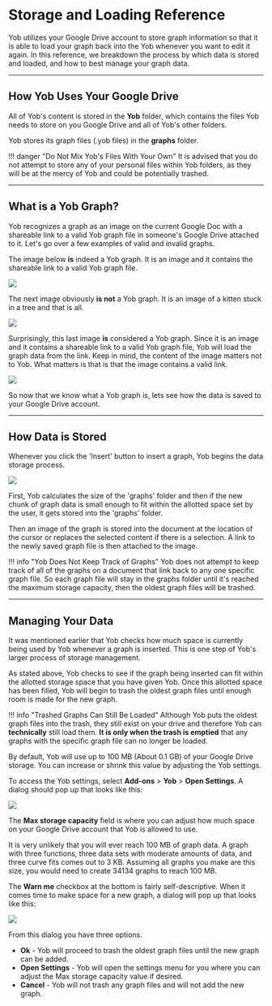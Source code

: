 # Storage and Loading Reference
Yob utilizes your Google Drive account to store graph information so that it is able to load your graph back into the Yob
 whenever you want to edit it again. In this reference, we breakdown the process by which data is stored and loaded, and how to best manage your graph data.
 
---
## How Yob Uses Your Google Drive
All of Yob's content is stored in the **Yob** folder, which contains the files Yob needs to store on you Google Drive
and all of Yob's other folders.

Yob stores its graph files (.yob files) in the **graphs** folder.

!!! danger "Do Not Mix Yob's Files With Your Own"
    It is advised that you do not attempt to store any of your personal files within Yob folders, as they will be at the mercy of Yob and could be potentially trashed.

---
## What is a Yob Graph?
Yob recognizes a graph as an image on the current Google Doc with a shareable link to a valid Yob graph file in someone's Google Drive attached to it.
Let's go over a few examples of valid and invalid graphs.

The image below **is** indeed a Yob graph.  It is an image and it contains the shareable link to a valid Yob graph file.

<div class="centered"><img src="../../img/graph_storage_and_loading/graph_good.png"/></div>

The next image obviously **is not** a Yob graph. It is an image of a kitten stuck in a tree and that is all.

<div class="centered"><img src="../../img/graph_storage_and_loading/kitten_bad.png"/></div>

Surprisingly, this last image **is** considered a Yob graph. Since it is an image and it contains a shareable link to a valid Yob graph file, Yob will
 load the graph data from the link. Keep in mind, the content of the image matters not to Yob.  What matters is that is that the image
 contains a valid link.

<div class="centered"><img src="../../img/graph_storage_and_loading/kitten_good.png"/></div>

So now that we know what a Yob graph is, lets see how the data is saved to your Google Drive account.
 
---
## How Data is Stored
Whenever you click the 'Insert' button to insert a graph, Yob begins the data storage process.
 
<div class="centered"><img src="../../img/graph_storage_and_loading/diagram.jpg"/></div>
 
First, Yob calculates the size of the 'graphs' folder and then if the new chunk of graph data is small enough to fit within the allotted 
space set by the user, it gets stored into the 'graphs' folder.

Then an image of the graph is stored into the document at the location of the cursor or replaces the selected content if
there is a selection. A link to the newly saved graph file is then attached to the image.

!!! info "Yob Does Not Keep Track of Graphs"
    Yob does not attempt to keep track of all of the graphs on a document that link back to any one specific graph file. So each graph file
     will stay in the graphs folder until it's reached the maximum storage capacity, then the oldest graph files will be trashed.

---
## Managing Your Data
It was mentioned earlier that Yob checks how much space is currently being used by Yob whenever a graph is inserted.
 This is one step of Yob's larger process of storage management.
  
As stated above, Yob checks to see if the graph being inserted can fit within the allotted storage space that you have given Yob.
Once this allotted space has been filled, Yob will begin to trash the oldest graph files until enough room is made for the new graph.

!!! info "Trashed Graphs Can Still Be Loaded"
    Although Yob puts the oldest graph files into the trash, they still exist on your drive and therefore Yob can **technically** still load them.
    **It is only when the trash is emptied** that any graphs with the specific graph file can no longer be loaded.

By default, Yob will use up to 100 MB (About 0.1 GB) of your Google Drive storage. You can increase or shrink this value by adjusting the Yob settings.

To access the Yob settings, select **Add-ons** > **Yob** > **Open Settings**. A dialog should pop up that looks like this:

<div class="centered"><img src="../../img/graph_storage_and_loading/settings_dialog.jpg"/></div>

The **Max storage capacity** field is where you can adjust how much space on your Google Drive account that Yob is allowed to use.

It is very unlikely that you will ever reach 100 MB of graph data.
A graph with three functions, three data sets with moderate amounts of data, and three curve fits comes out to 3 KB.
Assuming all graphs you make are this size, you would need to create 34134 graphs to reach 100 MB.

The **Warn me** checkbox at the bottom is fairly self-descriptive. When it comes time to make space for a new graph,
a dialog will pop up that looks like this:
 
<div class="centered"><img src="../../img/graph_storage_and_loading/overflow_dialog.jpg"/></div>

From this dialog you have three options.

* **Ok** - Yob will proceed to trash the oldest graph files until the new graph can be added.
* **Open Settings** - Yob will open the settings menu for you where you can adjust the Max storage capacity value if desired. 
* **Cancel** - Yob will not trash any graph files and will not add the new graph.